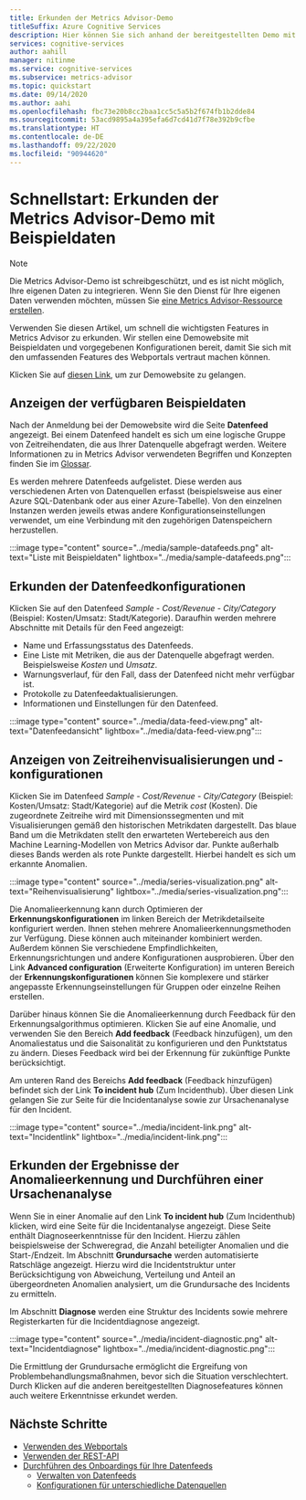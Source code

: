 ```yaml
---
title: Erkunden der Metrics Advisor-Demo
titleSuffix: Azure Cognitive Services
description: Hier können Sie sich anhand der bereitgestellten Demo mit der Weboberfläche von Metrics Advisor vertraut machen.
services: cognitive-services
author: aahill
manager: nitinme
ms.service: cognitive-services
ms.subservice: metrics-advisor
ms.topic: quickstart
ms.date: 09/14/2020
ms.author: aahi
ms.openlocfilehash: fbc73e20b8cc2baa1cc5c5a5b2f674fb1b2dde84
ms.sourcegitcommit: 53acd9895a4a395efa6d7cd41d7f78e392b9cfbe
ms.translationtype: HT
ms.contentlocale: de-DE
ms.lasthandoff: 09/22/2020
ms.locfileid: "90944620"
---
```

# <a name="quickstart-explore-the-metrics-advisor-demo-with-example-data"></a>Schnellstart: Erkunden der Metrics Advisor-Demo mit Beispieldaten

> [!Note]
> Die Metrics Advisor-Demo ist schreibgeschützt, und es ist nicht möglich, Ihre eigenen Daten zu integrieren. Wenn Sie den Dienst für Ihre eigenen Daten verwenden möchten, müssen Sie [eine Metrics Advisor-Ressource erstellen](web-portal.md).

Verwenden Sie diesen Artikel, um schnell die wichtigsten Features in Metrics Advisor zu erkunden. Wir stellen eine Demowebsite mit Beispieldaten und vorgegebenen Konfigurationen bereit, damit Sie sich mit den umfassenden Features des Webportals vertraut machen können.

Klicken Sie auf [diesen Link](https://aka.ms/MetricsAdvisor/Demo), um zur Demowebsite zu gelangen.

## <a name="view-the-available-sample-data"></a>Anzeigen der verfügbaren Beispieldaten

Nach der Anmeldung bei der Demowebsite wird die Seite **Datenfeed** angezeigt. Bei einem Datenfeed handelt es sich um eine logische Gruppe von Zeitreihendaten, die aus Ihrer Datenquelle abgefragt werden. Weitere Informationen zu in Metrics Advisor verwendeten Begriffen und Konzepten finden Sie im [Glossar](../glossary.md). 

Es werden mehrere Datenfeeds aufgelistet. Diese werden aus verschiedenen Arten von Datenquellen erfasst (beispielsweise aus einer Azure SQL-Datenbank oder aus einer Azure-Tabelle). Von den einzelnen Instanzen werden jeweils etwas andere Konfigurationseinstellungen verwendet, um eine Verbindung mit den zugehörigen Datenspeichern herzustellen.

:::image type="content" source="../media/sample-datafeeds.png" alt-text="Liste mit Beispieldaten" lightbox="../media/sample-datafeeds.png":::

## <a name="explore-the-data-feed-configurations"></a>Erkunden der Datenfeedkonfigurationen

Klicken Sie auf den Datenfeed *Sample - Cost/Revenue - City/Category* (Beispiel: Kosten/Umsatz: Stadt/Kategorie). Daraufhin werden mehrere Abschnitte mit Details für den Feed angezeigt:

* Name und Erfassungsstatus des Datenfeeds.
* Eine Liste mit Metriken, die aus der Datenquelle abgefragt werden. Beispielsweise *Kosten* und *Umsatz*. 
* Warnungsverlauf, für den Fall, dass der Datenfeed nicht mehr verfügbar ist. 
* Protokolle zu Datenfeedaktualisierungen.   
* Informationen und Einstellungen für den Datenfeed.

:::image type="content" source="../media/data-feed-view.png" alt-text="Datenfeedansicht" lightbox="../media/data-feed-view.png":::


## <a name="view-time-series-visualizations-and-configurations"></a>Anzeigen von Zeitreihenvisualisierungen und -konfigurationen

Klicken Sie im Datenfeed *Sample - Cost/Revenue - City/Category* (Beispiel: Kosten/Umsatz: Stadt/Kategorie) auf die Metrik *cost* (Kosten). Die zugeordnete Zeitreihe wird mit Dimensionssegmenten und mit Visualisierungen gemäß den historischen Metrikdaten dargestellt. Das blaue Band um die Metrikdaten stellt den erwarteten Wertebereich aus den Machine Learning-Modellen von Metrics Advisor dar. Punkte außerhalb dieses Bands werden als rote Punkte dargestellt. Hierbei handelt es sich um erkannte Anomalien. 

:::image type="content" source="../media/series-visualization.png" alt-text="Reihenvisualisierung" lightbox="../media/series-visualization.png":::

Die Anomalieerkennung kann durch Optimieren der **Erkennungskonfigurationen** im linken Bereich der Metrikdetailseite konfiguriert werden. Ihnen stehen mehrere Anomalieerkennungsmethoden zur Verfügung. Diese können auch miteinander kombiniert werden. Außerdem können Sie verschiedene Empfindlichkeiten, Erkennungsrichtungen und andere Konfigurationen ausprobieren. Über den Link **Advanced configuration** (Erweiterte Konfiguration) im unteren Bereich der **Erkennungskonfigurationen** können Sie komplexere und stärker angepasste Erkennungseinstellungen für Gruppen oder einzelne Reihen erstellen. 

Darüber hinaus können Sie die Anomalieerkennung durch Feedback für den Erkennungsalgorithmus optimieren. Klicken Sie auf eine Anomalie, und verwenden Sie den Bereich **Add feedback** (Feedback hinzufügen), um den Anomaliestatus und die Saisonalität zu konfigurieren und den Punktstatus zu ändern. Dieses Feedback wird bei der Erkennung für zukünftige Punkte berücksichtigt.  

Am unteren Rand des Bereichs **Add feedback** (Feedback hinzufügen) befindet sich der Link **To incident hub** (Zum Incidenthub). Über diesen Link gelangen Sie zur Seite für die Incidentanalyse sowie zur Ursachenanalyse für den Incident.  

:::image type="content" source="../media/incident-link.png" alt-text="Incidentlink" lightbox="../media/incident-link.png":::

## <a name="explore-anomaly-detection-results-and-perform-root-cause-analysis"></a>Erkunden der Ergebnisse der Anomalieerkennung und Durchführen einer Ursachenanalyse

Wenn Sie in einer Anomalie auf den Link **To incident hub** (Zum Incidenthub) klicken, wird eine Seite für die Incidentanalyse angezeigt. Diese Seite enthält Diagnoseerkenntnisse für den Incident. Hierzu zählen beispielsweise der Schweregrad, die Anzahl beteiligter Anomalien und die Start-/Endzeit. Im Abschnitt **Grundursache** werden automatisierte Ratschläge angezeigt. Hierzu wird die Incidentstruktur unter Berücksichtigung von Abweichung, Verteilung und Anteil an übergeordneten Anomalien analysiert, um die Grundursache des Incidents zu ermitteln.

Im Abschnitt **Diagnose** werden eine Struktur des Incidents sowie mehrere Registerkarten für die Incidentdiagnose angezeigt.

:::image type="content" source="../media/incident-diagnostic.png" alt-text="Incidentdiagnose" lightbox="../media/incident-diagnostic.png":::

Die Ermittlung der Grundursache ermöglicht die Ergreifung von Problembehandlungsmaßnahmen, bevor sich die Situation verschlechtert. Durch Klicken auf die anderen bereitgestellten Diagnosefeatures können auch weitere Erkenntnisse erkundet werden. 

## <a name="next-steps"></a>Nächste Schritte

- [Verwenden des Webportals](web-portal.md)
- [Verwenden der REST-API](rest-api.md)
- [Durchführen des Onboardings für Ihre Datenfeeds](../how-tos/onboard-your-data.md)
    - [Verwalten von Datenfeeds](../how-tos/manage-data-feeds.md)
    - [Konfigurationen für unterschiedliche Datenquellen](../data-feeds-from-different-sources.md)
